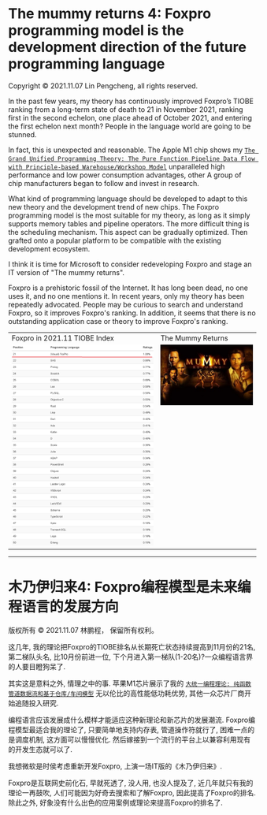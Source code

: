 # The mummy returns 4: Foxpro programming model is the development direction of the future programming language

Copyright © 2021.11.07 Lin Pengcheng, all rights reserved.

In the past few years, my theory has continuously improved Foxpro’s TIOBE ranking 
from a long-term state of death to 21 in November 2021, ranking first in the second echelon, 
one place ahead of October 2021, and entering the first echelon next month? 
People in the language world are going to be stunned.

In fact, this is unexpected and reasonable. The Apple M1 chip shows my 
[`The Grand Unified Programming Theory: The Pure Function Pipeline Data Flow with Principle-based Warehouse/Workshop Model`](https://github.com/linpengcheng/PurefunctionPipelineDataflow) 
unparalleled high performance and low power consumption advantages, 
other A group of chip manufacturers began to follow and invest in research.

What kind of programming language should be developed to adapt 
to this new theory and the development trend of new chips. 
The Foxpro programming model is the most suitable for my theory, 
as long as it simply supports memory tables and pipeline operators. 
The more difficult thing is the scheduling mechanism. 
This aspect can be gradually optimized. 
Then grafted onto a popular platform to be compatible with the existing development ecosystem.

I think it is time for Microsoft to consider redeveloping Foxpro 
and stage an IT version of "The mummy returns".

Foxpro is a prehistoric fossil of the Internet. It has long been dead, 
no one uses it, and no one mentions it. In recent years, 
only my theory has been repeatedly advocated. 
People may be curious to search and understand Foxpro, 
so it improves Foxpro's ranking. In addition, 
it seems that there is no outstanding application case or theory to improve Foxpro's ranking.

<table>
<tr>
<td>Foxpro in 2021.11 TIOBE Index</td>
<td>The Mummy Returns</td>
</tr>
<tr>
<td width="60%"><img src=./image/foxpro21_202111.png></td>
<td valign="top" align="left"><img src=./image/TheMummyReturns.jpg></td>
</tr>
</table>

----

# 木乃伊归来4: Foxpro编程模型是未来编程语言的发展方向

版权所有 © 2021.11.07 林鹏程， 保留所有权利。

这几年, 我的理论把Foxpro的TIOBE排名从长期死亡状态持续提高到11月份的21名, 第二梯队头名, 
比10月份前进一位, 下个月进入第一梯队(1-20名)?一众编程语言界的人要目瞪狗呆了.

其实这是意料之外, 情理之中的事. 苹果M1芯片展示了我的
[`大统一编程理论: 纯函数管道数据流和基于仓库/车间模型`](https://github.com/linpengcheng/PurefunctionPipelineDataflow) 
无以伦比的高性能低功耗优势, 其他一众芯片厂商开始追随投入研究.

编程语言应该发展成什么模样才能适应这种新理论和新芯片的发展潮流. Foxpro编程模型最适合我的理论了, 
只要简单地支持内存表, 管道操作符就行了, 困难一点的是调度机制, 这方面可以慢慢优化. 
然后嫁接到一个流行的平台上以兼容利用现有的开发生态就可以了.

我想微软是时侯考虑重新开发Foxpro, 上演一场IT版的《木乃伊归来》.

Foxpro是互联网史前化石, 早就死透了, 没人用, 也没人提及了, 
近几年就只有我的理论一再鼓吹, 人们可能因为好奇去搜索和了解Foxpro, 
因此提高了Foxpro的排名.
除此之外, 好象没有什么出色的应用案例或理论来提高Foxpro的排名了.
